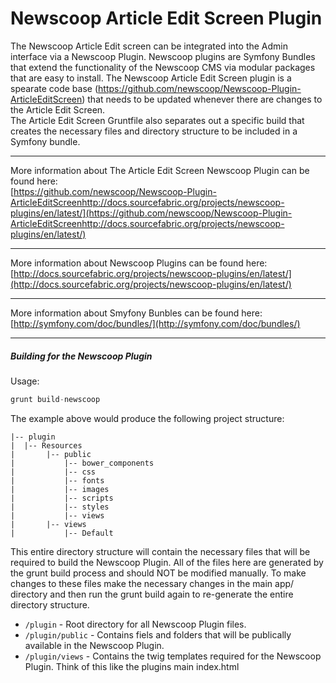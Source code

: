 Newscoop Article Edit Screen Plugin
===================

The Newscoop Article Edit screen can be integrated into the Admin interface via a Newscoop Plugin.  Newscoop plugins are Symfony Bundles that
extend the functionality of the Newscoop CMS via modular packages that are easy to install.  The Newscoop Article Edit Screen plugin is a spearate 
code base (https://github.com/newscoop/Newscoop-Plugin-ArticleEditScreen) that needs to be updated whenever there are changes to the Article Edit Screen.  
The Article Edit Screen Gruntfile also separates out a specific build that creates the necessary files and directory structure to be included in
a Symfony bundle.

***

More information about The Article Edit Screen Newscoop Plugin can be found here:  
[https://github.com/newscoop/Newscoop-Plugin-ArticleEditScreenhttp://docs.sourcefabric.org/projects/newscoop-plugins/en/latest/](https://github.com/newscoop/Newscoop-Plugin-ArticleEditScreenhttp://docs.sourcefabric.org/projects/newscoop-plugins/en/latest/)

***

More information about Newscoop Plugins can be found here:  
[http://docs.sourcefabric.org/projects/newscoop-plugins/en/latest/](http://docs.sourcefabric.org/projects/newscoop-plugins/en/latest/)

***


More information about Smyfony Bunbles can be found here:  
[http://symfony.com/doc/bundles/](http://symfony.com/doc/bundles/)

***

##### Building for the Newscoop Plugin
Usage:  
```javascript
grunt build-newscoop
```

The example above would produce the following project structure:  
    
    |-- plugin  
    |  |-- Resources  
    |       |-- public  
    |           |-- bower_components  
    |           |-- css  
    |           |-- fonts  
    |           |-- images  
    |           |-- scripts  
    |           |-- styles  
    |           |-- views  
    |       |-- views   
    |           |-- Default  


This entire directory structure will contain the necessary files that will be required to build the Newscoop Plugin.  All of the files here are generated by the grunt build process
and should NOT be modified manually.  To make changes to these files make the necessary changes in the main app/ directory and then run the grunt build again to re-generate the entire directory
structure.

* `/plugin` - Root directory for all Newscoop Plugin files.
* `/plugin/public` - Contains fiels and folders that will be publically available in the Newscoop Plugin.
* `/plugin/views` - Contains the twig templates required for the Newscoop Plugin.  Think of this like the plugins main index.html

